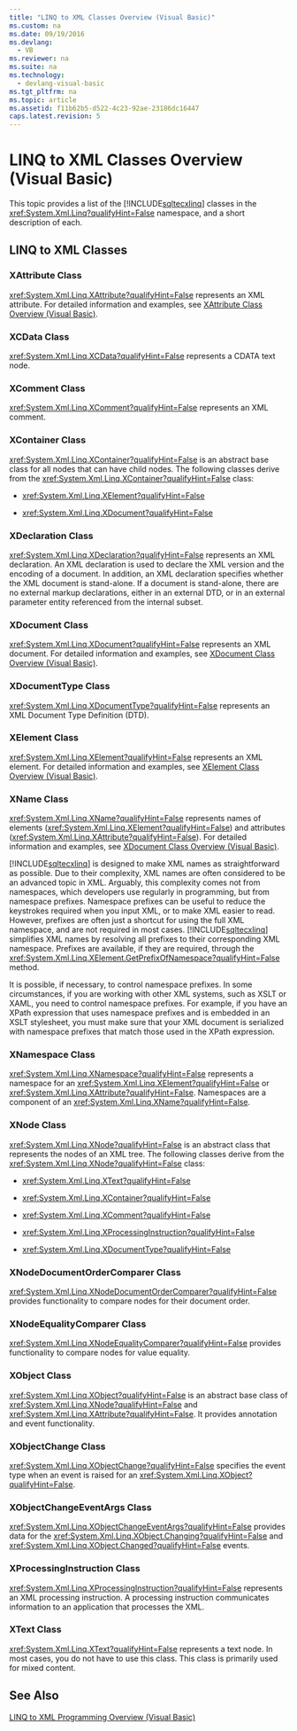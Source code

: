 ```yaml
---
title: "LINQ to XML Classes Overview (Visual Basic)"
ms.custom: na
ms.date: 09/19/2016
ms.devlang: 
  - VB
ms.reviewer: na
ms.suite: na
ms.technology: 
  - devlang-visual-basic
ms.tgt_pltfrm: na
ms.topic: article
ms.assetid: f11b62b5-d522-4c23-92ae-23186dc16447
caps.latest.revision: 5
---
```

# LINQ to XML Classes Overview (Visual Basic)
This topic provides a list of the [!INCLUDE[sqltecxlinq](../vs140/includes/sqltecxlinq_md.md)] classes in the <xref:System.Xml.Linq?qualifyHint=False> namespace, and a short description of each.  
  
## LINQ to XML Classes  
  
### XAttribute Class  
 <xref:System.Xml.Linq.XAttribute?qualifyHint=False> represents an XML attribute. For detailed information and examples, see [XAttribute Class Overview (Visual Basic)](../vs140/XAttribute-Class-Overview--Visual-Basic-.md).  
  
### XCData Class  
 <xref:System.Xml.Linq.XCData?qualifyHint=False> represents a CDATA text node.  
  
### XComment Class  
 <xref:System.Xml.Linq.XComment?qualifyHint=False> represents an XML comment.  
  
### XContainer Class  
 <xref:System.Xml.Linq.XContainer?qualifyHint=False> is an abstract base class for all nodes that can have child nodes. The following classes derive from the <xref:System.Xml.Linq.XContainer?qualifyHint=False> class:  
  
-   <xref:System.Xml.Linq.XElement?qualifyHint=False>  
  
-   <xref:System.Xml.Linq.XDocument?qualifyHint=False>  
  
### XDeclaration Class  
 <xref:System.Xml.Linq.XDeclaration?qualifyHint=False> represents an XML declaration. An XML declaration is used to declare the XML version and the encoding of a document. In addition, an XML declaration specifies whether the XML document is stand-alone. If a document is stand-alone, there are no external markup declarations, either in an external DTD, or in an external parameter entity referenced from the internal subset.  
  
### XDocument Class  
 <xref:System.Xml.Linq.XDocument?qualifyHint=False> represents an XML document. For detailed information and examples, see [XDocument Class Overview (Visual Basic)](../vs140/XDocument-Class-Overview--Visual-Basic-.md).  
  
### XDocumentType Class  
 <xref:System.Xml.Linq.XDocumentType?qualifyHint=False> represents an XML Document Type Definition (DTD).  
  
### XElement Class  
 <xref:System.Xml.Linq.XElement?qualifyHint=False> represents an XML element. For detailed information and examples, see [XElement Class Overview (Visual Basic)](../vs140/XElement-Class-Overview--Visual-Basic-.md).  
  
### XName Class  
 <xref:System.Xml.Linq.XName?qualifyHint=False> represents names of elements (<xref:System.Xml.Linq.XElement?qualifyHint=False>) and attributes (<xref:System.Xml.Linq.XAttribute?qualifyHint=False>). For detailed information and examples, see [XDocument Class Overview (Visual Basic)](../vs140/XDocument-Class-Overview--Visual-Basic-.md).  
  
 [!INCLUDE[sqltecxlinq](../vs140/includes/sqltecxlinq_md.md)] is designed to make XML names as straightforward as possible. Due to their complexity, XML names are often considered to be an advanced topic in XML. Arguably, this complexity comes not from namespaces, which developers use regularly in programming, but from namespace prefixes. Namespace prefixes can be useful to reduce the keystrokes required when you input XML, or to make XML easier to read. However, prefixes are often just a shortcut for using the full XML namespace, and are not required in most cases. [!INCLUDE[sqltecxlinq](../vs140/includes/sqltecxlinq_md.md)] simplifies XML names by resolving all prefixes to their corresponding XML namespace. Prefixes are available, if they are required, through the <xref:System.Xml.Linq.XElement.GetPrefixOfNamespace?qualifyHint=False> method.  
  
 It is possible, if necessary, to control namespace prefixes. In some circumstances, if you are working with other XML systems, such as XSLT or XAML, you need to control namespace prefixes. For example, if you have an XPath expression that uses namespace prefixes and is embedded in an XSLT stylesheet, you must make sure that your XML document is serialized with namespace prefixes that match those used in the XPath expression.  
  
### XNamespace Class  
 <xref:System.Xml.Linq.XNamespace?qualifyHint=False> represents a namespace for an <xref:System.Xml.Linq.XElement?qualifyHint=False> or <xref:System.Xml.Linq.XAttribute?qualifyHint=False>. Namespaces are a component of an <xref:System.Xml.Linq.XName?qualifyHint=False>.  
  
### XNode Class  
 <xref:System.Xml.Linq.XNode?qualifyHint=False> is an abstract class that represents the nodes of an XML tree. The following classes derive from the <xref:System.Xml.Linq.XNode?qualifyHint=False> class:  
  
-   <xref:System.Xml.Linq.XText?qualifyHint=False>  
  
-   <xref:System.Xml.Linq.XContainer?qualifyHint=False>  
  
-   <xref:System.Xml.Linq.XComment?qualifyHint=False>  
  
-   <xref:System.Xml.Linq.XProcessingInstruction?qualifyHint=False>  
  
-   <xref:System.Xml.Linq.XDocumentType?qualifyHint=False>  
  
### XNodeDocumentOrderComparer Class  
 <xref:System.Xml.Linq.XNodeDocumentOrderComparer?qualifyHint=False> provides functionality to compare nodes for their document order.  
  
### XNodeEqualityComparer Class  
 <xref:System.Xml.Linq.XNodeEqualityComparer?qualifyHint=False> provides functionality to compare nodes for value equality.  
  
### XObject Class  
 <xref:System.Xml.Linq.XObject?qualifyHint=False> is an abstract base class of <xref:System.Xml.Linq.XNode?qualifyHint=False> and <xref:System.Xml.Linq.XAttribute?qualifyHint=False>. It provides annotation and event functionality.  
  
### XObjectChange Class  
 <xref:System.Xml.Linq.XObjectChange?qualifyHint=False> specifies the event type when an event is raised for an <xref:System.Xml.Linq.XObject?qualifyHint=False>.  
  
### XObjectChangeEventArgs Class  
 <xref:System.Xml.Linq.XObjectChangeEventArgs?qualifyHint=False> provides data for the <xref:System.Xml.Linq.XObject.Changing?qualifyHint=False> and <xref:System.Xml.Linq.XObject.Changed?qualifyHint=False> events.  
  
### XProcessingInstruction Class  
 <xref:System.Xml.Linq.XProcessingInstruction?qualifyHint=False> represents an XML processing instruction. A processing instruction communicates information to an application that processes the XML.  
  
### XText Class  
 <xref:System.Xml.Linq.XText?qualifyHint=False> represents a text node. In most cases, you do not have to use this class. This class is primarily used for mixed content.  
  
## See Also  
 [LINQ to XML Programming Overview (Visual Basic)](../vs140/LINQ-to-XML-Programming-Overview--Visual-Basic-.md)